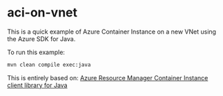 # aci-on-vnet

This is a quick example of Azure Container Instance on a new VNet using the Azure SDK for Java.

To run this example:

```sh
mvn clean compile exec:java
```

This is entirely based on: [Azure Resource Manager Container Instance client library for Java](https://github.com/Azure/azure-sdk-for-java/tree/azure-resourcemanager-containerinstance_2.6.0/sdk/resourcemanager/azure-resourcemanager-containerinstance/)